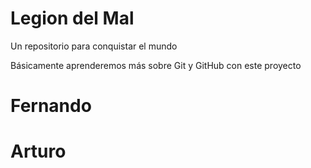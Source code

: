 # Legion del Mal
Un repositorio para conquistar el mundo

Básicamente aprenderemos más sobre Git y GitHub con este proyecto


# Fernando
# Arturo